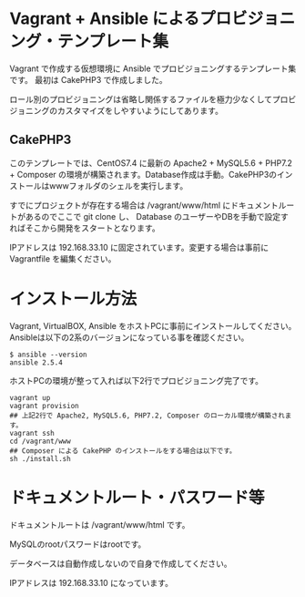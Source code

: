 # Vagrant + Ansible によるプロビジョニング・テンプレート集

Vagrant で作成する仮想環境に Ansible でプロビジョニングするテンプレート集です。
最初は CakePHP3 で作成しました。

ロール別のプロビジョニングは省略し関係するファイルを極力少なくしてプロビジョニングのカスタマイズをしやすいようにしてあります。

## CakePHP3

このテンプレートでは、CentOS7.4 に最新の Apache2 + MySQL5.6 + PHP7.2 + Composer の環境が構築されます。Database作成は手動。CakePHP3のインストールはwwwフォルダのシェルを実行します。

すでにプロジェクトが存在する場合は /vagrant/www/html にドキュメントルートがあるのでここで git clone し、 Database のユーザーやDBを手動で設定すればそこから開発をスタートとなります。

IPアドレスは 192.168.33.10 に固定されています。変更する場合は事前に Vagrantfile を編集ください。

# インストール方法

Vagrant, VirtualBOX, Ansible をホストPCに事前にインストールしてください。
Ansibleは以下の2系のバージョンになっている事を確認ください。

```
$ ansible --version
ansible 2.5.4
```

ホストPCの環境が整って入れば以下2行でプロビジョニング完了です。

```
vagrant up
vagrant provision
## 上記2行で Apache2, MySQL5.6, PHP7.2, Composer のローカル環境が構築されます。
vagrant ssh
cd /vagrant/www
## Composer による CakePHP のインストールをする場合は以下です。
sh ./install.sh
```

# ドキュメントルート・パスワード等

ドキュメントルートは /vagrant/www/html です。

MySQLのrootパスワードはrootです。

データベースは自動作成しないので自身で作成してください。

IPアドレスは 192.168.33.10 になっています。


